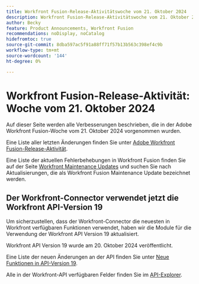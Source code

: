 ```yaml
---
title: Workfront Fusion-Release-Aktivitätswoche vom 21. Oktober 2024
description: Workfront Fusion-Release-Aktivitätswoche vom 21. Oktober 2024
author: Becky
feature: Product Announcements, Workfront Fusion
recommendations: noDisplay, noCatalog
hidefromtoc: true
source-git-commit: 8dba597ac5f91a88ff71f57b13b563c398ef4c9b
workflow-type: tm+mt
source-wordcount: '144'
ht-degree: 0%

---
```


# Workfront Fusion-Release-Aktivität: Woche vom 21. Oktober 2024

Auf dieser Seite werden alle Verbesserungen beschrieben, die in der Adobe Workfront Fusion-Woche vom 21. Oktober 2024 vorgenommen wurden.

Eine Liste aller letzten Änderungen finden Sie unter [Adobe Workfront Fusion-Release-Aktivität](../../../product-announcements/product-releases/fusion-release-activity/fusion-release-activity.md).

Eine Liste der aktuellen Fehlerbehebungen in Workfront Fusion finden Sie auf der Seite [Workfront Maintenance Updates](https://experienceleague.adobe.com/docs/workfront-known-issues/releases/current-updates.html) und suchen Sie nach Aktualisierungen, die als Workfront Fusion Maintenance Update bezeichnet werden.

## Der Workfront-Connector verwendet jetzt die Workfront API-Version 19

Um sicherzustellen, dass der Workfront-Connector die neuesten in Workfront verfügbaren Funktionen verwendet, haben wir die Module für die Verwendung der Workfront API Version 19 aktualisiert.

Workfront API Version 19 wurde am 20. Oktober 2024 veröffentlicht.

Eine Liste der neuen Änderungen an der API finden Sie unter [Neue Funktionen in API-Version 19](/help/quicksilver/wf-api/api/new-api-version-19.md).

Alle in der Workfront-API verfügbaren Felder finden Sie im [API-Explorer](https://developer.adobe.com/workfront/api-explorer).
